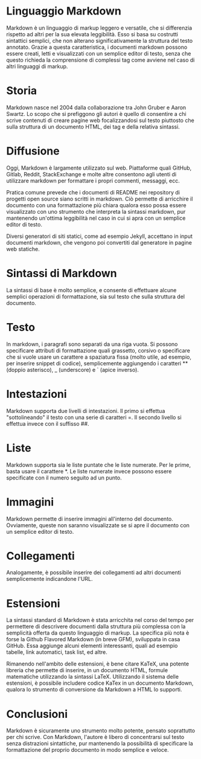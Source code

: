 # Linguaggio Markdown #
Markdown è un linguaggio di markup leggero e versatile, che si differenzia rispetto ad altri per la sua elevata leggibilità. Esso si basa su costrutti sintattici semplici, che non alterano significativamente la struttura del testo annotato. Grazie a questa caratteristica, i documenti markdown possono essere creati, letti e visualizzati con un semplice editor di testo, senza che questo richieda la comprensione di complessi tag come avviene nel caso di altri linguaggi di markup.

# Storia #
Markdown nasce nel 2004 dalla collaborazione tra John Gruber e Aaron Swartz. Lo scopo che si prefiggono gli autori è quello di consentire a chi scrive contenuti di creare pagine web focalizzandosi sul testo piuttosto che sulla struttura di un documento HTML, dei tag e della relativa sintassi.

# Diffusione #
Oggi, Markdown è largamente utilizzato sul web. Piattaforme quali GitHub, Gitlab, Reddit, StackExchange e molte altre consentono agli utenti di utilizzare markdown per formattare i propri commenti, messaggi, ecc.

Pratica comune prevede che i documenti di README nei repository di progetti open source siano scritti in markdown. Ciò permette di arricchire il documento con una formattazione più chiara qualora esso possa essere visualizzato con uno strumento che interpreta la sintassi markdown, pur mantenendo un'ottima leggibilità nel caso in cui si apra con un semplice editor di testo.

Diversi generatori di siti statici, come ad esempio Jekyll, accettano in input documenti markdown, che vengono poi convertiti dal generatore in pagine web statiche.

# Sintassi di Markdown #
La sintassi di base è molto semplice, e consente di effettuare alcune semplici operazioni di formattazione, sia sul testo che sulla struttura del documento.

# Testo #
In markdown, i paragrafi sono separati da una riga vuota. 
Si possono specificare attributi di formattazione quali grassetto, corsivo o specificare che si vuole usare un carattere a spaziatura fissa (molto utile, ad esempio, per inserire snippet di codice), semplicemente aggiungendo i caratteri ** (doppio asterisco), _ (underscore) e ` (apice inverso).

# Intestazioni #
Markdown supporta due livelli di intestazioni. Il primo si effettua "sottolineando" il testo con una serie di caratteri =. Il secondo livello si effettua invece con il suffisso ##.

# Liste #
Markdown supporta sia le liste puntate che le liste numerate. Per le prime, basta usare il carattere *. Le liste numerate invece possono essere specificate con il numero seguito ad un punto.

# Immagini #
Markdown permette di inserire immagini all'interno del documento. Ovviamente, queste non saranno visualizzate se si apre il documento con un semplice editor di testo.

# Collegamenti #
Analogamente, è possibile inserire dei collegamenti ad altri documenti semplicemente indicandone l'URL.

# Estensioni #
La sintassi standard di Markdown è stata arricchita nel corso del tempo per permettere di descrivere documenti dalla struttura più complessa con la semplicità offerta da questo linguaggio di markup. La specifica più nota è forse la Github Flavored Markdown (in breve GFM), sviluppata in casa GitHub. Essa aggiunge alcuni elementi interessanti, quali ad esempio tabelle, link automatici, task list, ed altre.

Rimanendo nell'ambito delle estensioni, è bene citare KaTeX, una potente libreria che permette di inserire, in un documento HTML, formule matematiche utilizzando la sintassi LaTeX. Utilizzando il sistema delle estensioni, è possibile includere codice KaTex in un documento Markdown, qualora lo strumento di conversione da Markdown a HTML lo supporti.

# Conclusioni #
Markdown è sicuramente uno strumento molto potente, pensato soprattutto per chi scrive. Con Markdown, l'autore è libero di concentrarsi sul testo senza distrazioni sintattiche, pur mantenendo la possibilità di specificare la formattazione del proprio documento in modo semplice e veloce.




